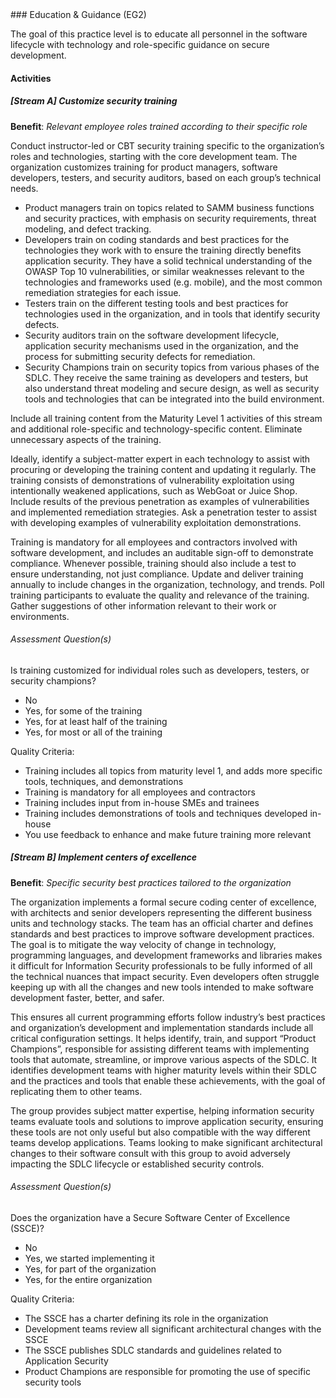 <div class="new-page"/>
### Education & Guidance (EG2)

The goal of this practice level is to educate all personnel in the software lifecycle with technology and role-specific guidance on secure development.

#### Activities

##### [Stream A] Customize security training
<b>Benefit</b>: <i>Relevant employee roles trained according to their specific role</i>

Conduct instructor-led or CBT security training specific to the organization’s roles and technologies, starting with the core development team. The organization customizes training for product managers, software developers, testers, and security auditors, based on each group’s technical needs.

- Product managers train on topics related to SAMM business functions and security practices, with emphasis on security requirements, threat modeling, and defect tracking.
- Developers train on coding standards and best practices for the technologies they work with to ensure the training directly benefits application security. They have a solid technical understanding of the OWASP Top 10 vulnerabilities, or similar weaknesses relevant to the technologies and frameworks used (e.g. mobile), and the most common remediation strategies for each issue.
- Testers train on the different testing tools and best practices for technologies used in the organization, and in tools that identify security defects.
- Security auditors train on the software development lifecycle, application security mechanisms used in the organization, and the process for submitting security defects for remediation.
- Security Champions train on security topics from various phases of the SDLC. They receive the same training as developers and testers, but also understand threat modeling and secure design, as well as security tools and technologies that can be integrated into the build environment.

Include all training content from the Maturity Level 1 activities of this stream and additional role-specific and technology-specific content. Eliminate unnecessary aspects of the training.

Ideally, identify a subject-matter expert in each technology to assist with procuring or developing the training content and updating it regularly. The training consists of demonstrations of vulnerability exploitation using intentionally weakened applications, such as WebGoat or Juice Shop. Include results of the previous penetration as examples of vulnerabilities and implemented remediation strategies. Ask a penetration tester to assist with developing examples of vulnerability exploitation demonstrations.

Training is mandatory for all employees and contractors involved with software development, and includes an auditable sign-off to demonstrate compliance.  Whenever possible, training should also include a test to ensure understanding, not just compliance.  Update and deliver training annually to include changes in the organization, technology, and trends. Poll training participants to evaluate the quality and relevance of the training. Gather suggestions of other information relevant to their work or environments.


###### Assessment Question(s)
Is training customized for individual roles such as developers, testers, or security champions?

- No
- Yes, for some of the training
- Yes, for at least half of the training
- Yes, for most or all of the training


Quality Criteria:

- Training includes all topics from maturity level 1, and adds more specific tools, techniques, and demonstrations
- Training is mandatory for all employees and contractors
- Training includes input from in-house SMEs and trainees
- Training includes demonstrations of tools and techniques developed in-house
- You use feedback to enhance and make future training more relevant


##### [Stream B] Implement centers of excellence
<b>Benefit</b>: <i>Specific security best practices tailored to the organization</i>

The organization implements a formal secure coding center of excellence, with architects and senior developers representing the different business units and technology stacks. The team has an official charter and defines standards and best practices to improve software development practices. The goal is to mitigate the way velocity of change in technology, programming languages, and development frameworks and libraries makes it difficult for Information Security professionals to be fully informed of all the technical nuances that impact security. Even developers often struggle keeping up with all the changes and new tools intended to make software development faster, better, and safer.

This ensures all current programming efforts follow industry’s best practices and organization’s development and implementation standards include all critical configuration settings. It helps identify, train, and support “Product Champions”, responsible for assisting different teams with implementing tools that automate, streamline, or improve various aspects of the SDLC. It identifies development teams with higher maturity levels within their SDLC and the practices and tools that enable these achievements, with the goal of replicating them to other teams.

The group provides subject matter expertise, helping information security teams evaluate tools and solutions to improve application security, ensuring these tools are not only useful but also compatible with the way different teams develop applications. Teams looking to make significant architectural changes to their software consult with this group to avoid adversely impacting the SDLC lifecycle or established security controls.


###### Assessment Question(s)
Does the organization have a Secure Software Center of Excellence (SSCE)?

- No
- Yes, we started implementing it
- Yes, for part of the organization
- Yes, for the entire organization


Quality Criteria:

- The SSCE has a charter defining its role in the organization
- Development teams review all significant architectural changes with the SSCE
- The SSCE publishes SDLC standards and guidelines related to Application Security
- Product Champions are responsible for promoting the use of specific security tools

